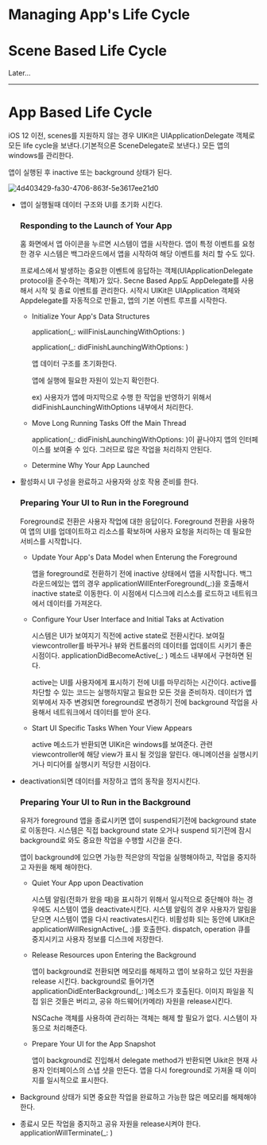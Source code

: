 # Managing App's Life Cycle

# Scene Based Life Cycle

Later...



---

# App Based Life Cycle

iOS 12 이전, scenes를 지원하지 않는 경우 UIKit은 UIApplicationDelegate 객체로 모든 life cycle을 보낸다.(기본적으론 SceneDelegate로 보낸다.) 모든 앱의 windows를 관리한다.

앱이 실행된 후 inactive 또는 background 상태가 된다.

![4d403429-fa30-4706-863f-5e3617ee21d0](https://user-images.githubusercontent.com/48466830/88169584-27318800-cc57-11ea-80af-d7b7835bff34.png)

* 앱이 실행될때 데이터 구조와 UI를 초기화 시킨다.

  ### Responding to the Launch of Your App

  홈 화면에서 앱 아이콘을 누르면 시스템이 앱을 시작한다. 앱이 특정 이벤트를 요청한 경우 시스템은 백그라운드에서 앱을 시작하여 해당 이벤트를 처리 할 수도 있다.

  프로세스에서 발생하는 중요한 이벤트에 응답하는 객체(UIApplicationDelegate protocol을 준수하는 객체)가 있다. Secne Based App도 AppDelegate를 사용해서 시작 및 종료 이벤트를 관리한다. 시작시 UIKit은 UIApplication 객체와 Appdelegate를 자동적으로 만들고, 앱의 기본 이벤트 루프를 시작한다.

  * Initialize Your App's Data Structures

    application(_: willFinisLaunchingWithOptions: )

    application(_: didFinishLaunchingWithOptions: )

    앱 데이터 구조를 초기화한다.

    앱에 실행에 필요한 자원이 있는지 확인한다.

    ex) 사용자가 앱에 마지막으로 수행 한 작업을 반영하기 위해서 didFinishLaunchingWithOptions 내부에서 처리한다.

  * Move Long Running Tasks Off the Main Thread

    application(_: didFinishLaunchingWithOptions: )이 끝나야지 앱의 인터페이스를 보여줄 수 있다. 그러므로 많은 작업을 처리하지 안된다.

  * Determine Why Your App Launched

    

* 활성화시 UI 구성을 완료하고 사용자와 상호 작용 준비를 한다. 

  ### Preparing Your UI to Run in the Foreground

  Foreground로 전환은 사용자 작업에 대한 응답이다. Foreground 전환을 사용하여 앱의 UI를 업데이트하고 리소스를 확보하며 사용자 요청을 처리하는 데 필요한 서비스를 시작합니다.

  * Update Your App's Data Model when Enterung the Foreground

    앱을 foreground로 전환하기 전에 inactive 상태에서 앱을 시작합니다. 백그라운드에있는 앱의 경우 applicationWillEnterForeground(_:)을 호출해서 inactive state로 이동한다. 이 시점에서 디스크에 리스소를 로드하고 네트워크에서 데이터를 가져온다.

  * Configure Your User Interface and Initial Taks at Activation

    시스템은 UI가 보여지기 직전에 active state로 전환시킨다. 보여질 viewcontroller를 바꾸거나 뷰와 컨트롤러의 데이터를 업데이트 시키기 좋은 시점이다. applicationDidBecomeActive(_: ) 메소드 내부에서 구현하면 된다.

    active는 UI를 사용자에게 표시하기 전에 UI를 마무리하는 시간이다. active를 차단할 수 있는 코드는 실행하지말고 필요한 모든 것을 준비하자. 데이터가 앱 외부에서 자주 변경되면 foreground로 변경하기 전에 background 작업을 사용해서 네트워크에서 데이터를 받아 온다.

  * Start UI Specific Tasks When Your View Appears

    active 메소드가 반환되면 UIKit은 windows를 보여준다. 관련 viewcontroller에 해당 view가 표시 될 것임을 알린다. 애니메이션을 실행시키거나 미디어를 실행시키 적당한 시점이다.

* deactivation되면 데이터를 저장하고 앱의 동작을 정지시킨다.

  ### Preparing Your UI to Run in the Background

  유저가 foreground 앱을 종료시키면 앱이 suspend되기전에 background state로 이동한다. 시스템은 직접 background state 오거나 suspend 되기전에 잠시 background로 와도 중요한 작업을 수행할 시간을 준다.

  앱이 background에 있으면 가능한 적은양의 작업을 실행해야하고, 작업을 중지하고 자원을 해제 해야한다. 

  * Quiet Your App upon Deactivation

    시스템 알림(전화가 왔을 때)을 표시하기 위해서 일시적으로 중단해야 하는 경우에도 시스템이 앱을 deactivate시킨다. 시스템 알림의 경우 사용자가 알림을 닫으면 시스템이 앱을 다시 reactivates시킨다. 비활성화 되는 동안에 UIKit은 applicationWillResignActive(_ :)를 호출한다. dispatch, operation 큐를 중지시키고 사용자 정보를 디스크에 저장한다.

  * Release Resources upon Entering the Background

    앱이 background로 전환되면 메모리를 해제하고 앱이 보유하고 있던 자원을 release 시킨다. background로 들어가면 applicationDidEnterBackground(_: )메소드가 호출된다. 이미지 파일을 직접 읽은 것들은 버리고, 공유 하드웨어(카메라) 자원을 release시킨다.

    NSCache 객체를 사용하여 관리하는 객체는 해제 할 필요가 없다. 시스템이 자동으로 처리해준다.

  * Prepare Your UI for the App Snapshot

    앱이 background로 진입해서 delegate method가 반환되면 Uikit은 현재 사용자 인터페이스의 스냅 샷을 만든다. 앱을 다시 foreground로 가져올 때 이미지를 일시적으로 표시한다.

* Background 상태가 되면 중요한 작업을 완료하고 가능한 많은 메모리를 해제해야한다.
* 종료시 모든 작업을 중지하고 공유 자원을 release시켜야 한다. applicationWillTerminate(_: )

